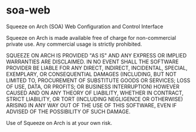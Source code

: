 soa-web
========

Squeeze on Arch (SOA) Web Configuration and Control Interface

Squeeze on Arch is made available free of charge for
non-commercial private use. Any commercial usage is strictly
prohibited.

SQUEEZE ON ARCH IS PROVIDED "AS IS" AND ANY EXPRESS OR IMPLIED
WARRANTIES ARE DISCLAIMED. IN NO EVENT SHALL THE SOFTWARE PROVIDER BE
LIABLE FOR ANY DIRECT, INDIRECT, INCIDENTAL, SPECIAL, EXEMPLARY, OR
CONSEQUENTIAL DAMAGES (INCLUDING, BUT NOT LIMITED TO, PROCUREMENT OF
SUBSTITUTE GOODS OR SERVICES; LOSS OF USE, DATA, OR PROFITS; OR
BUSINESS INTERRUPTION) HOWEVER CAUSED AND ON ANY THEORY OF LIABILITY,
WHETHER IN CONTRACT, STRICT LIABILITY, OR TORT (INCLUDING NEGLIGENCE
OR OTHERWISE) ARISING IN ANY WAY OUT OF THE USE OF THIS SOFTWARE, EVEN
IF ADVISED OF THE POSSIBILITY OF SUCH DAMAGE.

Use of Squeeze on Arch is at your own risk.
